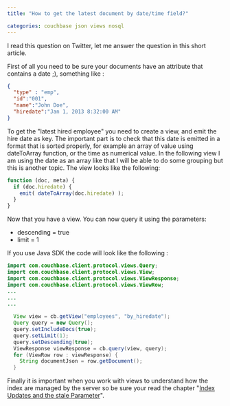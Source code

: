 ```yaml
---
title: "How to get the latest document by date/time field?"

categories: couchbase json views nosql
---
```

I read this question on Twitter, let me answer the question in this short article.

First of all you need to be sure your documents have an attribute that contains a date ;), something like :

```json
{
  "type" : "emp",
  "id":"001",
  "name":"John Doe",
  "hiredate":"Jan 1, 2013 8:32:00 AM"
}
```


To get the "latest hired employee" you need to create a view, and emit the hire date as key. The important part is to check that this date is emitted in a format that is sorted properly, for example an array of value using dateToArray function, or the time as numerical value. In the following view I am using the date as an array like that I will be able to do some grouping but this is another topic. The view looks like the following:

```javascript
function (doc, meta) {
  if (doc.hiredate) {
    emit( dateToArray(doc.hiredate) );
  }
}
```

Now that you have a view. You can now query it using the parameters:

*   descending = true
*   limit = 1

If you use Java SDK the code will look like the following :

```java
import com.couchbase.client.protocol.views.Query;
import com.couchbase.client.protocol.views.View;
import com.couchbase.client.protocol.views.ViewResponse;
import com.couchbase.client.protocol.views.ViewRow;
...
...
...

  View view = cb.getView("employees", "by_hiredate");
  Query query = new Query();
  query.setIncludeDocs(true);
  query.setLimit(1);
  query.setDescending(true);
  ViewResponse viewResponse = cb.query(view, query);
  for (ViewRow row : viewResponse) {
    String documentJson = row.getDocument();
  }
```

Finally it is important when you work with views to understand how the index are managed by the server so be sure your read the chapter "[Index Updates and the stale Parameter](http://www.couchbase.com/docs/couchbase-manual-2.0/couchbase-views-writing-stale.html)".
